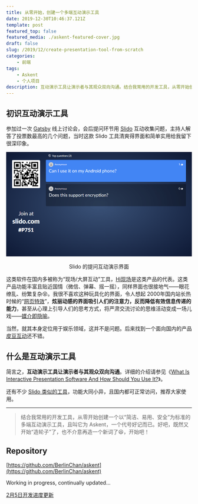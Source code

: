 ```yaml
---
title: 从零开始，创建一个多端互动演示工具
date: 2019-12-30T10:46:37.121Z
template: post
featured_top: false
featured_media: ./askent-featured-cover.jpg
draft: false
slug: /2019/12/create-presentation-tool-from-scratch
categories: 
    - 前端
tags:
    - Askent
    - 个人项目
description: 互动演示工具让演示者与其观众双向沟通。结合我常用的开发工具，从零开始创建一个以“简洁、易用、安全”为标准的多端互动演示工具。
---
```


<!-- endExcerpt -->

## 初识互动演示工具

参加过一次 [Gatsby](https://www.gatsbyjs.org/) 线上讨论会，会后提问环节用 [Slido](https://www.sli.do/) 互动收集问题，主持人解答了投票数最高的几个问题，当时这款 Slido 工具清爽得界面和简单实用给我留下很深印象。

![Slido 的提问互动演示界面](./event-pesent-mode.png)

<center>Slido 的提问互动演示界面</center>  

这类软件在国内多被称为“现场/大屏互动”工具，[Hi现场](https://www.hixianchang.com)是这类产品的代表。这类产品功能丰富且贴近国情（微信、弹幕、摇一摇），同样界面也很接地气——眼花缭乱、纷繁复杂😵。我很不喜欢这种玩具化的界面，令人想起 2000年国内站长热时候的“[网页特效](https://museum.berlinchan.com/2003/08/16/star-land-v2/#%E5%8F%8D%E6%80%9D)”，**炫丽动感的界面吸引人们的注意力，反而降低有效信息传递的能力**，甚至从心理上引导人们的思考方式，将严肃交流讨论的思维活动变成一场儿戏——[媒介即隐喻](https://www.zhihu.com/question/39259317)。

当然，就其本身定位用于娱乐领域，这并不是问题。后来找到一个面向国内的产品[皮豆互动](https://picpiclive.com)还不错。

## 什么是互动演示工具

简言之，**互动演示工具让演示者与其观众双向沟通**。详细的介绍请参见《[What Is Interactive Presentation Software And How Should You Use It?](https://ahaslides.com/blog/what-is-interactive-presentation-software-and-how-should-you-use-it/)》。

还有不少 [Slido 类似的工具](https://alternativeto.net/software/sli-do/)，功能大同小异，且国内都可正常访问，推荐大家使用。

---

> 结合我常用的开发工具，从零开始创建一个以“简洁、易用、安全”为标准的多端互动演示工具，且叫它为 Askent，一个代号好记而已。好吧，既然又开始“造轮子”了，也不介意再造一个新词了😆，开始吧！

## Repository

[https://github.com/BerlinChan/askent](https://github.com/BerlinChan/askent)

Working in progress, continually updated...

[2月5日开发进度更新](/2020/02/project-askent-admin-audience-client)
